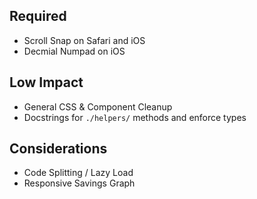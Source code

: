 ## Required
- Scroll Snap on Safari and iOS
- Decmial Numpad on iOS

## Low Impact
- General CSS & Component Cleanup
- Docstrings for `./helpers/` methods and enforce types

## Considerations
- Code Splitting / Lazy Load
- Responsive Savings Graph